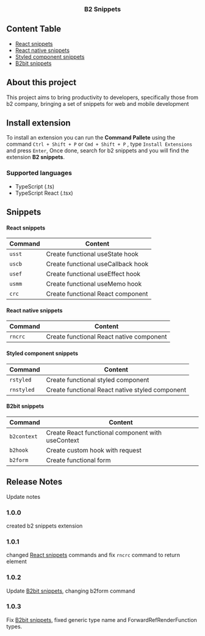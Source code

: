 <p align="center">
  <h3 align="center">B2 Snippets</h3>
</p>

## Content Table

- [React snippets](#react-snippets)
- [React native snippets](#react-native-snippets)
- [Styled component snippets](#styled-component-snippets)
- [B2bit snippets](#b2bit-snippets)

## About this project

This project aims to bring productivity to developers, specifically those from b2 company, bringing a set of snippets for web and mobile development

## Install extension

To install an extension you can run the **Command Pallete** using the command `Ctrl + Shift + P` or `Cmd + Shift + P` , type `Install Extensions` and press `Enter`, Once done, search for b2 snippets and you will find the extension **B2 snippets**.

### Supported languages

- TypeScript (.ts)
- TypeScript React (.tsx)

## Snippets

#### React snippets

| Command | Content                            |
| ------- | ---------------------------------- |
| `usst`  | Create functional useState hook    |
| `uscb`  | Create functional useCallback hook |
| `usef`  | Create functional useEffect hook   |
| `usmm`  | Create functional useMemo hook     |
| `crc`   | Create functional React component  |

#### React native snippets

| Command | Content                                  |
| ------- | ---------------------------------------- |
| `rncrc` | Create functional React native component |

#### Styled component snippets

| Command    | Content                                         |
| ---------- | ----------------------------------------------- |
| `rstyled`  | Create functional styled component              |
| `rnstyled` | Create functional React native styled component |

#### B2bit snippets

| Command     | Content                                           |
| ----------- | ------------------------------------------------- |
| `b2context` | Create React functional component with useContext |
| `b2hook`    | Create custom hook with request                   |
| `b2form`    | Create functional form                            |

## Release Notes

Update notes

### 1.0.0

created b2 snippets extension

### 1.0.1

changed [React snippets](#react-snippets) commands and fix `rncrc` command to return element

### 1.0.2

Update [B2bit snippets](#b2bit-snippets), changing b2form command

### 1.0.3

Fix [B2bit snippets](#b2bit-snippets), fixed generic type name and ForwardRefRenderFunction types.
